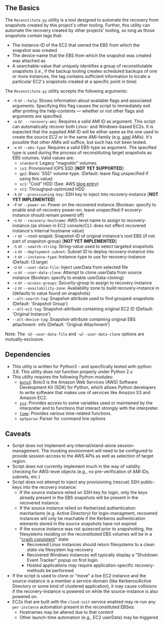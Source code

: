 ## The Basics

The `Reconstitute.py` utility is a tool designed to automate the recovery from snapshots created by this project's other tooling. Further, this utility can automate the recovery created by other projects' tooling, so long as those snapshots contain tags that:

* The instance-ID of the EC2 that owned the EBS from which the snapshot was created
* The device-name that the EBS from which the snapshot was created was attached as
* A searchable-value that uniquely identifies a group of reconstitutable snapshots (i.e., if the backup tooling creates scheduled backups of one or more instances, the tag contains sufficient information to locate a particular EC2's snapshots created at a specific point in time)

The `Reconstitute.py` utility accepts the following arguments:

* `-h` or `--help`: Shows information about available flags and associated arguments. Specifying this flag causes the script to immediately exit after printing the help-contents &mdash; whether or not other flags and arguments are specified.
* `-a` or ` --recovery-ami`: Requires a valid AMI ID as argument. This script can automatically recover both Linux- and Windows-based EC2s. It is expected that the supplied AMI ID will be either same as the one used to create the source EC2 or in the same AMI-family (e.g. [spel](https://github.com/plus3it/spel) AMIs). It's possible that other AMIs will suffice, but such has not been tested.
* `-e` or `--ebs-type`: Requires a valid EBS-type as argument. The specified type is used during the process of reconstituting target snapshots as EBS volumes. Valid values are:
    * `standard`: Legacy "magnetic" volumes.
    * `io1`: Provisioned IOPS SSD [**NOT YET SUPPORTED**]
    * `gp2`: Basic 'SSD' volume-type. (Default: leave flag unspecified if using this value)
    * `sc1`: "Cold" HDD (See: AWS [blog entry](https://aws.amazon.com/blogs/aws/amazon-ebs-update-new-cold-storage-and-throughput-options/))
    * `st1`: Throughput-optimized HDD
* `-k` or `--provisioning-key`: SSH key to inject into recovery-instance [**NOT YET IMPLEMENTED**]
* `-P` or `--power-on`: Power on the recovered instance (Boolean: specify to enable end-of-recovery power-on; leave unspecified if ecovery-instance should remain powerd off)
* `-n` or `--recovery-hostname`: AWS-level name to assign to recovery-instance (as shown in EC2 console/CLI: does not effect recovered instance's internal hostname value)
* `-r` or `--root-snapid:  Snapshot-ID of original instance's root EBS (if not part of snapshot-group) [**NOT YET IMPLEMENTED**]
* `-S` or `--search-string`: String-value used to select targeted snapshots
* `-s` or `--deployment-subnet`: Subnet ID to deploy recovery-instance into
* `-t` or `--instance-type`: Instance-type to use for recovery-instance (Default: t3.large)
* `-U` or `--user-data-file`:  Inject userData from selected file
* `-u` or `--user-data-clone`: Attempt to clone userData from source instance (Boolean: specify to enable userData-cloning)
* `-x` or `--access-groups`: Security-group to assign to recovery-instance
* `-z` or `--availability-zone`: Availability zone to build recovery-instance in (defaults to value found on snapshots)
* `--alt-search-tag`: Snapshot-attribute used to find grouped-snapshots (Default: 'Snapshot Group')
* `--alt-ec2-tag`: Snapshot-attribute containing original EC2 ID (Default: 'Original Instance')
* `--alt-device-tag`: Snapshot-attribute containing original EBS attachment- info (Default: 'Original Attachment')

Note: The `-U`/`--user-data-file` and `-u`/`--user-data-clone` options are mutually-exclusive.

## Dependencies

* This utilty is written for Python3 - and specifically tested with python 3.6. This utility does not function properly under Python 2.x
* This utility requires the following Python modules:
    * [`boto3`](https://pypi.org/project/boto3/): Boto3 is the Amazon Web Services (AWS) Software Development Kit (SDK) for Python, which allows Python developers to write software that makes use of services like Amazon S3 and Amazon EC2.
    * [`sys`](https://docs.python.org/3/library/sys.html): Provides access to some variables used or maintained by the interpreter and to functions that interact strongly with the interpreter.
    * [`time`](https://docs.python.org/3/library/time.html): Provides various time-related functions. 
    * `optparse`: Parser for command line options

## Caveats

* Script does not implement any internal/stand-alone session-management. The invoking environment will need to be configured to provide session-access to the AWS APIs as well as selection of target region.
* Script does not currently implement much in the way of validity checking for AWS-level objects (e.g., no pre-verification of AMI IDs, subnets, etc.)
* Script does not attempt to inject any provisioning (rescue) SSH public-keys into the recovery instance:
    * If the source instance relied on SSH key for login, only the keys already present in the EBS snapshots will be present in the recovered instance.
    * If the source instance relied on Kerberized authentication mechanisms (e.g. Active Directory) for login-managment, recovered instances will only be reachable if the Kerberos authentication elements stored in the source snapshots have not expired
    * If the source instance was not quiesced prior to snapshotting, the filesystems residing on the reconstituted EBS volumes will be in a "[crash consistent](https://www.trilio.io/resources/application-consistent-vs-crash-consistent-backup/)" state:
        * Recovered Linux instances should return filesystems to a clean state via filesystem log-recovery
        * Recovered Windows instances will typically display a "Shutdown Event Tracker" popup on first login.
        * Hosted applications may require application-specific recovery-methods be performed
* If the script is used to clone or "move" a live EC2 instance and the source-instance is a member a service-domain (like Kerberos/Active Directory or some kind of clustered application), it may cause collisions if the recovery-instance is powered on while the source-instance is also powered on.
* EC2s that are built with the `cloud-init` service enabled may re-run any `per-instance` automation present in the reconstituted EBSes:
    * Hostnames may be altered due to that content
    * Other launch-time automation (e.g., EC2 userData) may be triggered
